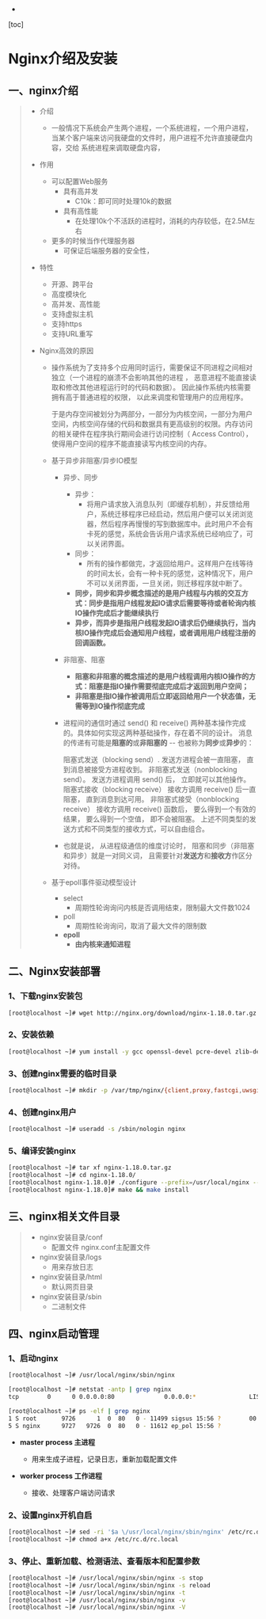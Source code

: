 -

[toc]

#                                                                                                                                                                                                                                                                                                                                                                                                                                                                                                                                                                                                                                                                                                                                                                                                                                                                                                                                                                                                                                                                                                                                                                                                                                                                                                                                                                                                                                                                                                                                                                                                                                                                                                                                                                                                                                                                                                                                                                                                                                                                                                                                                                                                            Nginx介绍及安装

##      一、nginx介绍

> * 介绍     
>   
>   * 一般情况下系统会产生两个进程，一个系统进程，一个用户进程，当某个客户端来访问我硬盘的文件时，用户进程不允许直接硬盘内容，交给    系统进程来调取硬盘内容，                                                                                                                                                                                            
>   
> * 作用
>   * 可以配置Web服务
>     * 具有高并发
>       * C10k：即可同时处理10k的数据
>     * 具有高性能
>       * 在处理10k个不活跃的进程时，消耗的内存较低，在2.5M左右
>   * 更多的时候当作代理服务器
>     * 可保证后端服务器的安全性，
>   
> * 特性
>   * 开源、跨平台
>   * 高度模块化
>   * 高并发、高性能
>   * 支持虚拟主机
>   * 支持https
>   * 支持URL重写
>   
> * Nginx高效的原因
>   
>   * 操作系统为了支持多个应用同时运行，需要保证不同进程之间相对独立（一个进程的崩溃不会影响其他的进程 ， 恶意进程不能直接读取和修改其他进程运行时的代码和数据）。 因此操作系统内核需要拥有高于普通进程的权限， 以此来调度和管理用户的应用程序。
>     
>     于是内存空间被划分为两部分，一部分为内核空间，一部分为用户空间，内核空间存储的代码和数据具有更高级别的权限。内存访问的相关硬件在程序执行期间会进行访问控制（ Access Control），使得用户空间的程序不能直接读写内核空间的内存。
>     
>   * 基于异步非阻塞/异步IO模型
>     * 异步、同步
>       * 异步：
>         * 将用户请求放入消息队列（即缓存机制），并反馈给用户，系统迁移程序已经启动，然后用户便可以关闭浏览器，然后程序再慢慢的写到数据库中。此时用户不会有卡死的感觉，系统会告诉用户请求系统已经响应了，可以关闭界面。
>       * 同步：
>         * 所有的操作都做完，才返回给用户。这样用户在线等待的时间太长，会有一种卡死的感觉，这种情况下，用户不可以关闭界面，一旦关闭，则迁移程序就中断了。
>       * **同步，同步和异步概念描述的是用户线程与内核的交互方式：同步是指用户线程发起IO请求后需要等待或者轮询内核IO操作完成后才能继续执行**
>       * **异步，而异步是指用户线程发起IO请求后仍继续执行，当内核IO操作完成后会通知用户线程，或者调用用户线程注册的回调函数。**
>       
>     * 非阻塞、阻塞
>       * **阻塞和非阻塞的概念描述的是用户线程调用内核IO操作的方式：阻塞是指IO操作需要彻底完成后才返回到用户空间；**
>       * **非阻塞是指IO操作被调用后立即返回给用户一个状态值，无需等到IO操作彻底完成**
>       
>     * 进程间的通信时通过 send() 和 receive() 两种基本操作完成的。具体如何实现这两种基础操作，存在着不同的设计。
>       消息的传递有可能是**阻塞的**或**非阻塞的** -- 也被称为**同步**或**异步**的：
>   
>       阻塞式发送（blocking send）. 发送方进程会被一直阻塞， 直到消息被接受方进程收到。
>       非阻塞式发送（nonblocking send）。 发送方进程调用 send() 后， 立即就可以其他操作。
>       阻塞式接收（blocking receive） 接收方调用 receive() 后一直阻塞， 直到消息到达可用。
>       非阻塞式接受（nonblocking receive） 接收方调用 receive() 函数后， 要么得到一个有效的结果， 要么得到一个空值， 即不会被阻塞。
>       上述不同类型的发送方式和不同类型的接收方式，可以自由组合。
>   
>     * 也就是说， 从进程级通信的维度讨论时， 阻塞和同步（非阻塞和异步）就是一对同义词， 且需要针对**发送方**和**接收方**作区分对待。
>   
>   * 基于epoll事件驱动模型设计
>     * select
>       * 周期性轮询询问内核是否调用结束，限制最大文件数1024
>     * poll
>       * 周期性轮询询问，取消了最大文件的限制数
>     * **epoll**
>       * **由内核来通知进程**

## 二、Nginx安装部署

### 1、下载nginx安装包

```bash
[root@localhost ~]# wget http://nginx.org/download/nginx-1.18.0.tar.gz
```

### 2、安装依赖

```bash
[root@localhost ~]# yum install -y gcc openssl-devel pcre-devel zlib-devel 
```

### 3、创建nginx需要的临时目录

```bash
[root@localhost ~]# mkdir -p /var/tmp/nginx/{client,proxy,fastcgi,uwsgi,scgi}
```

### 4、创建nginx用户

```bash
[root@localhost ~]# useradd -s /sbin/nologin nginx 
```

### 5、编译安装nginx

```bash
[root@localhost ~]# tar xf nginx-1.18.0.tar.gz 
[root@localhost ~]# cd nginx-1.18.0/
[root@localhost nginx-1.18.0]# ./configure --prefix=/usr/local/nginx --user=nginx --group=nginx --with-http_ssl_module --with-http_flv_module --with-http_stub_status_module --with-http_gzip_static_module --with-pcre --with-file-aio --with-http_secure_link_module --with-threads --http-client-body-temp-path=/var/tmp/nginx/client/ --http-proxy-temp-path=/var/tmp/nginx/proxy/ --http-fastcgi-temp-path=/var/tmp/nginx/fastcgi/ --http-uwsgi-temp-path=/var/tmp/nginx/uwsgi/ --http-scgi-temp-path=/var/tmp/nginx/scgi/
[root@localhost nginx-1.18.0]# make && make install 
```

## 三、nginx相关文件目录

> * nginx安装目录/conf
>   * 配置文件    nginx.conf主配置文件
> * nginx安装目录/logs
>   * 用来存放日志
> * nginx安装目录/html
>   * 默认网页目录
> * nginx安装目录/sbin
>   * 二进制文件

## 四、nginx启动管理

### 1、启动nginx

```bash
[root@localhost ~]# /usr/local/nginx/sbin/nginx 

[root@localhost ~]# netstat -antp | grep nginx
tcp        0      0 0.0.0.0:80              0.0.0.0:*               LISTEN      9726/nginx: master  

[root@localhost ~]# ps -elf | grep nginx 
1 S root       9726      1  0  80   0 - 11499 sigsus 15:56 ?        00:00:00 nginx: master process /usr/local/nginx/sbin/nginx
5 S nginx      9727   9726  0  80   0 - 11612 ep_pol 15:56 ?  
```

* **master process 主进程**

  * 用来生成子进程，记录日志，重新加载配置文件

* **worker process  工作进程**

  * 接收、处理客户端访问请求

  

### 2、设置nginx开机自启

```bash
[root@localhost ~]# sed -ri '$a \/usr/local/nginx/sbin/nginx' /etc/rc.d/rc.local
[root@localhost ~]# chmod a+x /etc/rc.d/rc.local
```

### 3、停止、重新加载、检测语法、查看版本和配置参数

```bash
[root@localhost ~]# /usr/local/nginx/sbin/nginx -s stop
[root@localhost ~]# /usr/local/nginx/sbin/nginx -s reload
[root@localhost ~]# /usr/local/nginx/sbin/nginx -t
[root@localhost ~]# /usr/local/nginx/sbin/nginx -v
[root@localhost ~]# /usr/local/nginx/sbin/nginx -V
```


